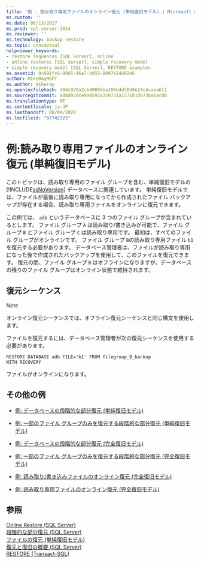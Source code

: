 ```yaml
---
title: '例 : 読み取り専用ファイルのオンライン復元 (単純復旧モデル) | Microsoft Docs'
ms.custom: ''
ms.date: 06/13/2017
ms.prod: sql-server-2014
ms.reviewer: ''
ms.technology: backup-restore
ms.topic: conceptual
helpviewer_keywords:
- restore sequences [SQL Server], online
- online restores [SQL Server], simple recovery model
- simple recovery model [SQL Server], RESTORE examples
ms.assetid: 0c691fc6-9865-46a7-b055-8097424492d6
author: MikeRayMSFT
ms.author: mikeray
ms.openlocfilehash: d84c920a2cb40866ba106b4d30d8e24c4caea611
ms.sourcegitcommit: ad4d92dce894592a259721a1571b1d8736abacdb
ms.translationtype: MT
ms.contentlocale: ja-JP
ms.lasthandoff: 08/04/2020
ms.locfileid: "87742325"
---
```

# <a name="example-online-restore-of-a-read-only-file-simple-recovery-model"></a>例:読み取り専用ファイルのオンライン復元 (単純復旧モデル)
  このトピックは、読み取り専用のファイル グループを含む、単純復旧モデルの [!INCLUDE[ssNoVersion](../../includes/ssnoversion-md.md)] データベースに関連しています。 単純復旧モデルでは、ファイルが最後に読み取り専用になってから作成されたファイル バックアップが存在する場合、読み取り専用ファイルをオンラインに復元できます。  
  
 この例では、 `adb` というデータベースに 3 つのファイル グループが含まれているとします。 ファイル グループ `A` は読み取り/書き込みが可能で、ファイル グループ `B` とファイル グループ `C` は読み取り専用です。 最初は、すべてのファイル グループがオンラインです。 ファイル グループ `B`の読み取り専用ファイル `b1`を復元する必要があります。 データベース管理者は、ファイルが読み取り専用になった後で作成されたバックアップを使用して、このファイルを復元できます。 復元の間、ファイル グループ `B` はオフラインになりますが、データベースの残りのファイル グループはオンライン状態で維持されます。  
  
## <a name="restore-sequence"></a>復元シーケンス  
  
> [!NOTE]  
>  オンライン復元シーケンスでは、オフライン復元シーケンスと同じ構文を使用します。  
  
 ファイルを復元するには、データベース管理者が次の復元シーケンスを使用する必要があります。  
  
```  
RESTORE DATABASE adb FILE='b1' FROM filegroup_B_backup   
WITH RECOVERY  
```  
  
 ファイルがオンラインになります。  
  
## <a name="additional-examples"></a>その他の例  
  
-   [例: データベースの段階的な部分復元 &#40;単純復旧モデル&#41;](example-piecemeal-restore-of-database-simple-recovery-model.md)  
  
-   [例: 一部のファイル グループのみを復元する段階的な部分復元 &#40;単純復旧モデル&#41;](example-piecemeal-restore-of-only-some-filegroups-simple-recovery-model.md)  
  
-   [例: データベースの段階的な部分復元 &#40;完全復旧モデル&#41;](example-piecemeal-restore-of-database-full-recovery-model.md)  
  
-   [例: 一部のファイル グループのみを復元する段階的な部分復元 &#40;完全復旧モデル&#41;](example-piecemeal-restore-of-only-some-filegroups-full-recovery-model.md)  
  
-   [例: 読み取り/書き込みファイルのオンライン復元 &#40;完全復旧モデル&#41;](example-online-restore-of-a-read-write-file-full-recovery-model.md)  
  
-   [例: 読み取り専用ファイルのオンライン復元 &#40;完全復旧モデル&#41;](example-online-restore-of-a-read-only-file-full-recovery-model.md)  
  
## <a name="see-also"></a>参照  
 [Online Restore &#40;SQL Server&#41;](online-restore-sql-server.md)   
 [段階的な部分復元 &#40;SQL Server&#41;](piecemeal-restores-sql-server.md)   
 [ファイルの復元 &#40;単純復旧モデル&#41;](file-restores-simple-recovery-model.md)   
 [復元と復旧の概要 &#40;SQL Server&#41;](restore-and-recovery-overview-sql-server.md)   
 [RESTORE &#40;Transact-SQL&#41;](/sql/t-sql/statements/restore-statements-transact-sql)  
  
  
